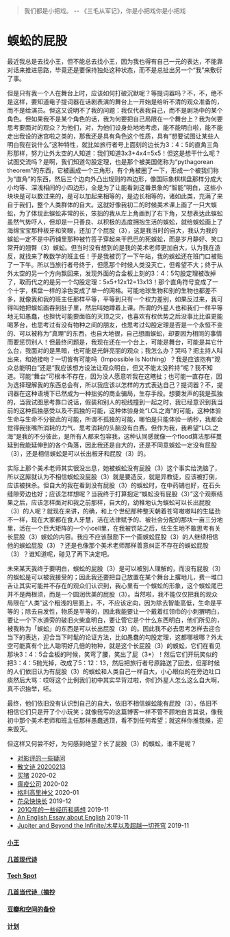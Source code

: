 
> 我们都是小把戏。 -- 《三毛从军记》，你是小把戏你是小把戏

# 蜈蚣的屁股

最近我总是去找小王，但不能总去找小王，因为我也得有自己一元的表达，不能靠对话来推进思路，毕竟还是要保持独处这种状态，而不是总扯出另一个“我”来敷衍了事。

但是只有我一个人在舞台上时，应该如何打破沉默呢？等提词器吗？不，不，绝不是这样，要知道电子提词器在话剧表演的舞台上一开始是给听不清的观众准备的，而不是给演员。但这又说明不了我的问题：我仅代表我自己，而不是剧场中的某个角色。但如果我不是某个角色的话，我为何要把自己局限在一个舞台上？我为何要思考要面对的观众？为他们，对，为他们设身处地地考虑，能不能明白啦，能不能走出我设的迷宫啦之类的，那我还是具有角色这个性质，具有“想要试图让某些人明白我在说什么”这种特性，就比如旅行者号上面刻的边长为3：4：5的直角三角形那样，努力让外太空的人知道：我们知道3x3+4x4=5x5！但这是想干什么呢？试图交流吗？是啊，我们知道勾股定理，也是那个被美国佬称为“pythagorean theorem”的东西，它被画成一个三角形，有个角被圈了一下，形成一个被我们称为“直角”的东西，然后三个边向外凸出规则的四边形，像国际象棋棋盘那样分成大小均等、深浅相间的小四边形，全是为了让能看到这番景象的“智能”明白，这些小块块是可以数过来的，是可以加起来相等的，是边长相等的，诸如此类，充满了来自于我们，整个人类群体的自大。这就好像我初二的时候美术课上画了一只大蜈蚣，为了体现此蜈蚣非常的长，笨拙的我从左上角画到了右下角，又想表达此蜈蚣虽然气势吓人，但却是一只善良、以积极的态度拥抱生活的蜈蚣，就给蜈蚣画上了海绵宝宝那种板牙和笑眼，还加了个屁股（3），这是我当时的自大，我认为我的蜈蚣一定不是中药铺里那种被竹签子穿起来干巴巴的死蜈蚣，而是岁月静好、笑口常开的翘臀（3）蜈蚣。但当时没有想到的是我的美术老师更加自大，认为我在造反，就找来了教数学的班主任！于是我被罚了一下午站，我的蜈蚣还在班门口被贴了一下午。所以当旅行者号终于，但愿那个时候人类没灭亡，但希望不大；终于从外太空的另一个方向飘回来，发现外面的合金板上刻的3：4：5勾股定理被改掉了，取而代之的是另一个勾股定理：5x5+12x12=13x13！那个直角符号变成了一个十字，棋盘一样的涂色变成了单一的网格。可能地球生物和别的生物也都差不多，就像我和我的班主任那样平等，平等到只有一个权力差别，如果反过来，我可得叫她把蜈蚣画吞到肚子里，然后叫她蹲着上课。所谓的外星人也和我们一样平等地无知愚蠢，也担忧可能要面临的灭顶之灾，也喜欢有权优势之后没事比比谁更能喝茅台，也思考过有没有物种之间的朋友，也思考过勾股定理是否是一个永恒不变的、可以被称为“真理”的东西，也自大地很，自己想画蜈蚣，却要因为相同的事情而要惩罚别人！但最终问题是，我现在还在一个台上，可能是舞台，可能是其它什么台，我面对的是黑暗，也可能是光鲜亮丽的观众；我怎么办？哭吗？把主持人叫出来，和她接吻？一切皆有可能吗（Impossible Is Nothing）？我是应该抱有“观众总能明白”还是“我应该想方设法让观众明白，但又不能太没矜持”呢？我不知道。可能“舞台”可根本不存在，因为没人愿意听我在这瞎扯；也可能一直存在，因为选择理解我的东西总会有，所以我应该以怎样的方式表达自己？提词器？不，提词器在这种语境下已然成为一种拙劣的商业骗局，生存手段。想要发声的我是孤独的，当我试图思考靠口说话，假装和别人的视线撞到一起之时，我已经意识到我当前的这种孤独感受以及不孤独的可能，这种体验身处“LCL之海”的可能，这种体验生命与生命不分彼此的可能，所谓不孤独的可能，哪怕是只能体验一纳秒，我都会觉得我张嘴所消耗的力气、思考消耗的头脑没有白费。但作为我，我希望“LCL之海”是我的不分彼此，是所有人都来包容我，这种认同感就像一个flood算法那样蔓延到我能延伸到的各个角落，因此我还是自大的，还是不同意蜈蚣一定没有屁股（3），还是相信蜈蚣是可以长出板牙和屁股（3）的。

实际上那个美术老师其实很没出息，她被蜈蚣没有屁股（3）这个事实给洗脑了，所以这厮就认为不相信蜈蚣没屁股（3）就是要造反，就是异教徒，应该被打倒，应该被抹杀。但自大的我在看到没有屁股（3）的蜈蚣时，在中药铺也好，在石头缝隙旁边也好；应该怎样想呢？当我终于打算抱定“蜈蚣没有屁股（3）”这个观察结果之后，应该怎样面对和我之前那样，自大的，幼稚地认为蜈蚣可以长出屁股（3）的人呢？就现在来讲，的确，和上个世纪那种整天朝着苍穹嗷嗷叫的生猛劲不一样，现在大家都在食人牙慧，活在法律赋予的、被社会分配的那块一亩三分地里，活在一个巨大矩阵的一个小cell里，在我被罚站之后，怯生生地不敢思考有关长屁股（3）蜈蚣的内容。我应不应该鼓励下一个画蜈蚣屁股（3）的人继续相信他的蜈蚣屁股（3）？还是也像那个美术老师那样善意纠正不存在的蜈蚣屁股（3）？谁知道呢，碰见了再下决定吧。

未来某天我终于要明白，蜈蚣的屁股（3）是可以被别人理解的，而没有屁股（3）的蜈蚣是可以被我接受的；因此我还要把自己放置在某个舞台上撂地儿，费一堆口舌让其实可能并不存在的观众们认识到，我心里有一个蜈蚣的形象，这个蜈蚣尾巴并不是两根须，而是一个圆润优美的屁股（3）。当然啦，我不能仅仅把我的观众局限在“人类”这个粗浅的层面上，不，不应该定向，因为除去智能高低，生命是平等的；除去自发性，物质是平等的，因此我能要让一个戴着红领巾的小刺猬明白，要让一个下水道旁的破旧火柴盒明白，要让管它是个什么东西明白，他们所见的，被我称为「蜈蚣」的东西是可以长出屁股（3）的。因此我不必去思考怎样去迎合当下的表达，迎合当下时髦的论证方法，比如愚蠢的勾股定理，这都哪根哪？外太空可能真有个比人聪明好几倍的物种，就是这个长屁股（3）的蜈蚣，它们在看见那块3：4：5合金板的时候，笑弯了腰，笑出了屁（3*）！然后它们开玩笑似的把3：4：5抛光掉，改成了5：12：13，然后把旅行者号原路送了回去，但那时候的人们依旧认为有屁股（3）的蜈蚣和人类自己一样自大，小心眼似的在旁边吐口痰然后大骂：哎呀这个比例我们初中其实早背过啦，你们外星人怎么这么自大啊，真不识抬举，呸。

最终，他们依旧没有认识到自己的自大，依旧不相信蜈蚣能有屁股（3），依旧不相信它们只是开了个小玩笑；就像我写的这篇博客一样不管不顾地自言其说，像我初中那个美术老师和班主任那样愚蠢透顶，看不到任何希望；就这样你推我搡，迎来毁灭。

但这样又何尝不好，为何感到绝望？长了屁股（3）的蜈蚣，谁不是呢？

* [对影评的一些疑问](posts/2020-03-11-mreview.md)
* [散文诗 20200213](posts/2020-02-13-v.md)
* [买猪](posts/2020-02-09-pig.md) 2020-02
* [瘟疫公司](posts/2020-02-02-ncov.md) 2020-02
* [格利高里神父](posts/2020-01-05-hl2.md) 2020-01
* [花朵快快长](posts/2019-12-21-none.md) 2019-12
* [201Q年的一些经历和感想](posts/2019-11-30-q.md) 2019-11
* [An English Essay about English](posts/2019-11-english.md) 2019-11
* [Jupiter and Beyond the Infinite/木星以及超越一切苍穹](posts/2019-11-26-idx.md) 2019-11

#### [小王](index_wang.md)

#### [几首现代诗](index_mverse.md)

#### [Tech Spot](index_tech.md)

#### [几首当代诗（摘抄](contemporary/intro.md)

#### [豆瓣和空间的备份](index_history.md)

#### [计划](posts/plan.md)
